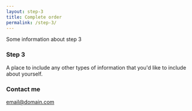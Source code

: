 ```yaml
---
layout: step-3
title: Complete order
permalink: /step-3/
---
```


Some information about step 3


### Step 3

A place to include any other types of information that you'd like to include about yourself.

### Contact me

[email@domain.com](mailto:email@domain.com)
